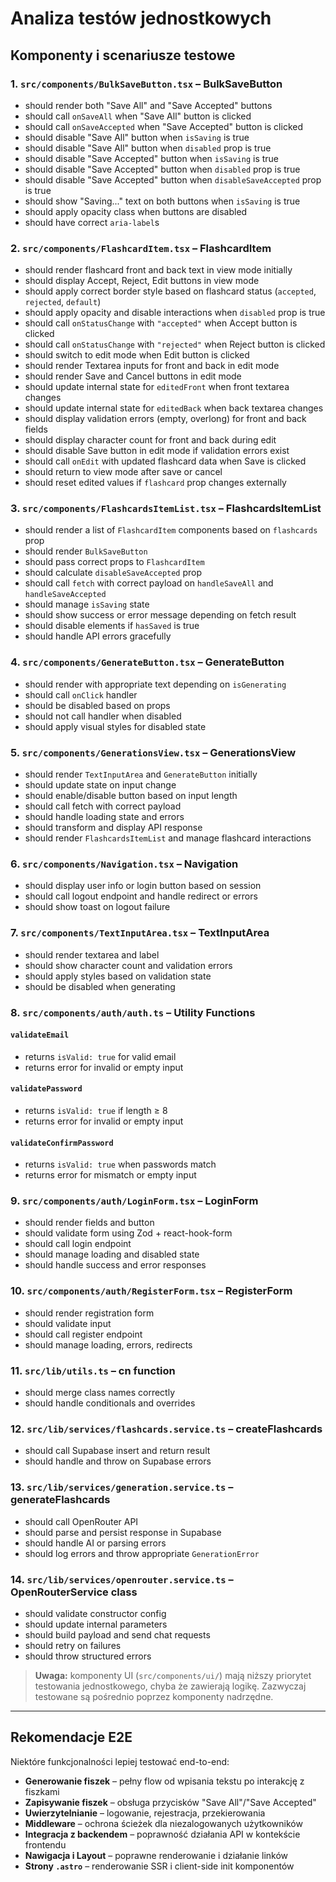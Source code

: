 # Analiza testów jednostkowych

## Komponenty i scenariusze testowe

### 1. `src/components/BulkSaveButton.tsx` – **BulkSaveButton**

- should render both "Save All" and "Save Accepted" buttons
- should call `onSaveAll` when "Save All" button is clicked
- should call `onSaveAccepted` when "Save Accepted" button is clicked
- should disable "Save All" button when `isSaving` is true
- should disable "Save All" button when `disabled` prop is true
- should disable "Save Accepted" button when `isSaving` is true
- should disable "Save Accepted" button when `disabled` prop is true
- should disable "Save Accepted" button when `disableSaveAccepted` prop is true
- should show "Saving..." text on both buttons when `isSaving` is true
- should apply opacity class when buttons are disabled
- should have correct `aria-label`s

### 2. `src/components/FlashcardItem.tsx` – **FlashcardItem**

- should render flashcard front and back text in view mode initially
- should display Accept, Reject, Edit buttons in view mode
- should apply correct border style based on flashcard status (`accepted`, `rejected`, `default`)
- should apply opacity and disable interactions when `disabled` prop is true
- should call `onStatusChange` with `"accepted"` when Accept button is clicked
- should call `onStatusChange` with `"rejected"` when Reject button is clicked
- should switch to edit mode when Edit button is clicked
- should render Textarea inputs for front and back in edit mode
- should render Save and Cancel buttons in edit mode
- should update internal state for `editedFront` when front textarea changes
- should update internal state for `editedBack` when back textarea changes
- should display validation errors (empty, overlong) for front and back fields
- should display character count for front and back during edit
- should disable Save button in edit mode if validation errors exist
- should call `onEdit` with updated flashcard data when Save is clicked
- should return to view mode after save or cancel
- should reset edited values if `flashcard` prop changes externally

### 3. `src/components/FlashcardsItemList.tsx` – **FlashcardsItemList**

- should render a list of `FlashcardItem` components based on `flashcards` prop
- should render `BulkSaveButton`
- should pass correct props to `FlashcardItem`
- should calculate `disableSaveAccepted` prop
- should call `fetch` with correct payload on `handleSaveAll` and `handleSaveAccepted`
- should manage `isSaving` state
- should show success or error message depending on fetch result
- should disable elements if `hasSaved` is true
- should handle API errors gracefully

### 4. `src/components/GenerateButton.tsx` – **GenerateButton**

- should render with appropriate text depending on `isGenerating`
- should call `onClick` handler
- should be disabled based on props
- should not call handler when disabled
- should apply visual styles for disabled state

### 5. `src/components/GenerationsView.tsx` – **GenerationsView**

- should render `TextInputArea` and `GenerateButton` initially
- should update state on input change
- should enable/disable button based on input length
- should call fetch with correct payload
- should handle loading state and errors
- should transform and display API response
- should render `FlashcardsItemList` and manage flashcard interactions

### 6. `src/components/Navigation.tsx` – **Navigation**

- should display user info or login button based on session
- should call logout endpoint and handle redirect or errors
- should show toast on logout failure

### 7. `src/components/TextInputArea.tsx` – **TextInputArea**

- should render textarea and label
- should show character count and validation errors
- should apply styles based on validation state
- should be disabled when generating

### 8. `src/components/auth/auth.ts` – **Utility Functions**

#### `validateEmail`

- returns `isValid: true` for valid email
- returns error for invalid or empty input

#### `validatePassword`

- returns `isValid: true` if length ≥ 8
- returns error for invalid or empty input

#### `validateConfirmPassword`

- returns `isValid: true` when passwords match
- returns error for mismatch or empty input

### 9. `src/components/auth/LoginForm.tsx` – **LoginForm**

- should render fields and button
- should validate form using Zod + react-hook-form
- should call login endpoint
- should manage loading and disabled state
- should handle success and error responses

### 10. `src/components/auth/RegisterForm.tsx` – **RegisterForm**

- should render registration form
- should validate input
- should call register endpoint
- should manage loading, errors, redirects

### 11. `src/lib/utils.ts` – **cn function**

- should merge class names correctly
- should handle conditionals and overrides

### 12. `src/lib/services/flashcards.service.ts` – **createFlashcards**

- should call Supabase insert and return result
- should handle and throw on Supabase errors

### 13. `src/lib/services/generation.service.ts` – **generateFlashcards**

- should call OpenRouter API
- should parse and persist response in Supabase
- should handle AI or parsing errors
- should log errors and throw appropriate `GenerationError`

### 14. `src/lib/services/openrouter.service.ts` – **OpenRouterService class**

- should validate constructor config
- should update internal parameters
- should build payload and send chat requests
- should retry on failures
- should throw structured errors

> **Uwaga:** komponenty UI (`src/components/ui/`) mają niższy priorytet testowania jednostkowego, chyba że zawierają logikę. Zazwyczaj testowane są pośrednio poprzez komponenty nadrzędne.

---

## Rekomendacje E2E

Niektóre funkcjonalności lepiej testować end-to-end:

- **Generowanie fiszek** – pełny flow od wpisania tekstu po interakcję z fiszkami
- **Zapisywanie fiszek** – obsługa przycisków "Save All"/"Save Accepted"
- **Uwierzytelnianie** – logowanie, rejestracja, przekierowania
- **Middleware** – ochrona ścieżek dla niezalogowanych użytkowników
- **Integracja z backendem** – poprawność działania API w kontekście frontendu
- **Nawigacja i Layout** – poprawne renderowanie i działanie linków
- **Strony `.astro`** – renderowanie SSR i client-side init komponentów
